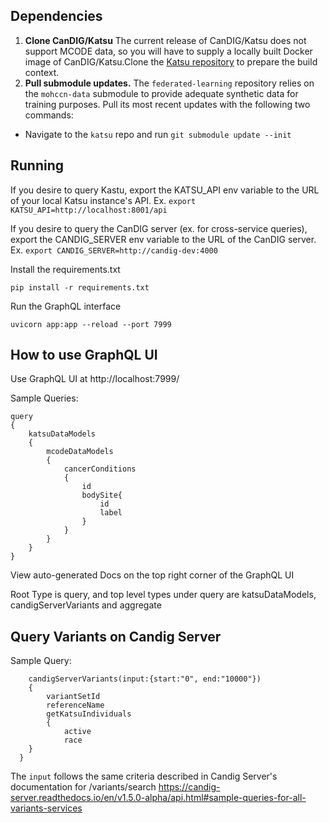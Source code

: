 ## Dependencies

1. **Clone CanDIG/Katsu** The current release of CanDIG/Katsu does not support MCODE data, so you will have to supply a locally built Docker image of CanDIG/Katsu.Clone the [Katsu repository](https://github.com/CanDIG/katsu) to prepare the build context.
2. **Pull submodule updates.** The `federated-learning` repository relies on the `mohccn-data` submodule to provide adequate synthetic data for training purposes. Pull its most recent updates with the following two commands:

- Navigate to the `katsu` repo and run `git submodule update --init`

## Running

If you desire to query Kastu, export the KATSU_API env variable to the URL of your local Katsu instance's API. Ex. `export KATSU_API=http://localhost:8001/api`

If you desire to query the CanDIG server (ex. for cross-service queries), export the CANDIG_SERVER env variable to the URL of the CanDIG server. Ex. `export CANDIG_SERVER=http://candig-dev:4000`

Install the requirements.txt

```
pip install -r requirements.txt
```

Run the GraphQL interface

```
uvicorn app:app --reload --port 7999
```

## How to use GraphQL UI

Use GraphQL UI at http://localhost:7999/

Sample Queries:

```
query
{
    katsuDataModels
    {
        mcodeDataModels
        {
            cancerConditions
            {
                id
                bodySite{
                    id
                    label
                }
            }
        }
    }
}
```

View auto-generated Docs on the top right corner of the GraphQL UI

Root Type is query, and top level types under query are katsuDataModels, candigServerVariants and aggregate

## Query Variants on Candig Server

Sample Query:

```
    candigServerVariants(input:{start:"0", end:"10000"})
    {
        variantSetId
        referenceName
        getKatsuIndividuals
        {
            active
            race
    }
  }
```

The `input` follows the same criteria described in Candig Server's documentation for /variants/search https://candig-server.readthedocs.io/en/v1.5.0-alpha/api.html#sample-queries-for-all-variants-services
